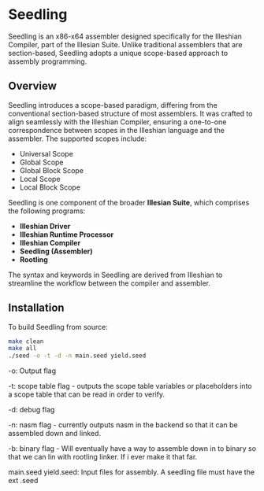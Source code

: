 # Seedling

Seedling is an x86-x64 assembler designed specifically for the Illeshian Compiler, part of the Illesian Suite. Unlike traditional assemblers that are section-based, Seedling adopts a unique scope-based approach to assembly programming.

## Overview

Seedling introduces a scope-based paradigm, differing from the conventional section-based structure of most assemblers. It was crafted to align seamlessly with the Illeshian Compiler, ensuring a one-to-one correspondence between scopes in the Illeshian language and the assembler. The supported scopes include:

- Universal Scope
- Global Scope
- Global Block Scope
- Local Scope
- Local Block Scope

Seedling is one component of the broader **Illesian Suite**, which comprises the following programs:
- **Illeshian Driver**
- **Illeshian Runtime Processor**
- **Illeshian Compiler**
- **Seedling (Assembler)**
- **Rootling**

The syntax and keywords in Seedling are derived from Illeshian to streamline the workflow between the compiler and assembler.

## Installation

To build Seedling from source:

```bash
make clean
make all
./seed -o -t -d -n main.seed yield.seed
```
-o: Output flag 

-t: scope table flag - outputs the scope table variables or placeholders into a scope table that can be read in order to verify.

-d: debug flag

-n: nasm flag - currently outputs nasm in the backend so that it can be assembled down and linked.

-b: binary flag - Will eventually have a way to assemble down in to binary so that we can lin with rootling linker. If i ever make it that far.

main.seed yield.seed: Input files for assembly. A seedling file must have the ext .seed


